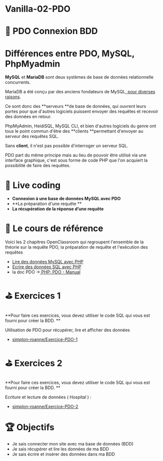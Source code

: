 # Vanilla-02-PDO

# 💾 PDO Connexion BDD





# Différences entre PDO, MySQL, PhpMyadmin




**MySQL** et **MariaDB** sont deux systèmes de base de données relationnelle concurrents.

MariaDB a été conçu par des anciens fondateurs de MySQL,[ pour diverses raisons](https://subscription.packtpub.com/book/application_development/9781783981601/1/ch01lvl1sec08/mariadb-history).

Ce sont donc des **serveurs **de base de données, qui ouvrent leurs portes pour que d'autres logiciels puissent envoyer des requêtes et recevoir des données en retour.

PhpMyAdmin, HeidiSQL, MySQL CLI, et bien d'autres logiciels du genre ont tous le point commun d'être des **clients **permettant d'envoyer au serveur des requêtes SQL.

Sans **client**, il n'est pas possible d'interroger un serveur SQL.

PDO part du même principe mais au lieu de pouvoir être utilisé via une interface graphique, c'est sous forme de code PHP que l'on acquiert la possibilité de faire des requêtes. 


# 🎦 Live coding



* **Connexion à une base de données MySQL avec PDO**
* **La préparation d'une requête **
* **La récupération de la réponse d’une requête**


# 📖 Le cours de référence

Voici les 2 chapitres OpenClassroom qui regroupent l'ensemble de la théorie sur la requête PDO, la préparation de requête et l'exécution des requêtes



* [Lire des données MySQL avec PHP](https://openclassrooms.com/en/courses/918836-concevez-votre-site-web-avec-php-et-mysql/914293-lisez-des-donnees)
* [Ecrire des données SQL avec PHP](https://openclassrooms.com/en/courses/918836-concevez-votre-site-web-avec-php-et-mysql/914508-ecrivez-des-donnees)
* la doc PDO →[ PHP: PDO - Manual](https://www.php.net/manual/fr/book.pdo.php)


# ⛳ Exercices 1  


## 
  **Pour faire ces exercices, vous devez utiliser le code SQL qui vous est fourni pour créer la BDD. **


  Utilisation de PDO pour récupérer, lire et afficher des données



* [simplon-roanne/Exercice-PDO-1](https://github.com/simplon-roanne/Exercice-PDO-1)


# ⛳ Exercices 2 


## 
  **Pour faire ces exercices, vous devez utiliser le code SQL qui vous est fourni pour créer la BDD. **


  Ecriture et lecture de données ( Hospital ) :



* [simplon-roanne/Exercice-PDO-2](https://github.com/simplon-roanne/Exercice-PDO-2)


# 🏆 Objectifs



* Je sais connecter mon site avec ma base de données (BDD)
* Je sais récupérer et lire les données de ma BDD
* Je sais écrire et insérer des données dans ma BDD
